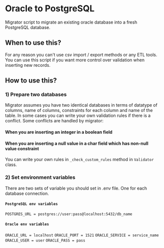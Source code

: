 # Oracle to PostgreSQL

Migrator script to migrate an existing oracle database into a fresh PostgreSQL database.

## When to use this?

For any reason you can't use csv import / export methods or any ETL tools.
You can use this script if you want more control over validation when inserting new records.

## How to use this?

### 1) Prepare two databases

Migrator assumes you have two identical databases in terms of datatype of columns, name of columns, constraints for each column and name of the table.
In some cases you can write your own validation rules if there is a conflict. Some conflicts are handled by migrator:

#### When you are inserting an integer in a boolean field

#### When you are inserting a null value in a char field which has non-null value constraint

You can write your own rules in `_check_custom_rules` method in `Validator` class.

### 2) Set environment variables

There are two sets of variable you should set in .env file. One for each database connection.

#### `PostgreSQL env variables`

`POSTGRES_URL = postgres://user:pass@localhost:5432/db_name`

#### `Oracle env variables`

`ORACLE_URL = localhost`
`ORACLE_PORT = 1521`
`ORACLE_SERVICE = service_name`
`ORACLE_USER = user`
`ORACLE_PASS = pass`
